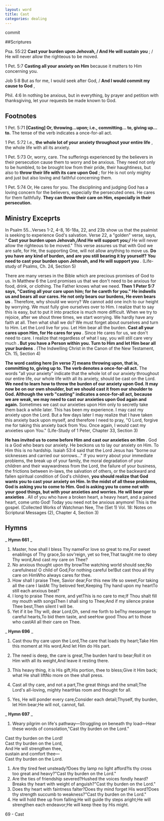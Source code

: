 ```yaml
---
layout: word
title: Cast
categories: dealing
---
```


commit

##Scriptures

Psa. 55:22 **Cast your burden upon Jehovah, / And He will sustain you** ; / He will never allow the righteous to be moved.

1 Pet. 5:7 **Casting all your anxiety on Him** because it matters to Him concerning you.

Job 5:8 But as for me, I would seek after God, / **And I would commit my cause to God** ,

Phil. 4:6 In nothing be anxious, but in everything, by prayer and petition with thanksgiving, let your requests be made known to God.

## Footnotes

1 Pet. 5:71 **[Casting] Or, throwing…upon; i.e., committing… to, giving up…to.** The tense of the verb indicates a once-for-all act.

1 Pet. 5:72 I.e., **the whole lot of your anxiety throughout your entire life** , the whole life with all its anxiety.

1 Pet. 5:73 Or, worry, care. The sufferings experienced by the believers in their persecution cause them to worry and be anxious. They need not only to be humbled, to be brought low from their pride, their haughtiness, but also to **throw their life with its care upon God** ; for He is not only mighty and just but also loving and faithful concerning them.

1 Pet. 5:74 Or, He cares for you. The disciplining and judging God has a loving concern for the believers, especially the persecuted ones. He cares for them faithfully. **They can throw their care on Him, especially in their persecution.**

## Ministry Exceprts

In Psalm 55…Verses 1-2, 4-8, 16-18a, 22, and 23b show us that the psalmist is seeking to experience God's salvation. Verse 22, a "golden" verse, says, " **Cast your burden upon Jehovah,/And He will support you;/** He will never allow the righteous to be moved." This verse assures us that with God we are safe, for He, the supporting One, will not allow anything to move us. **Do you have any kind of burden, and are you still bearing it by yourself? You need to cast your burden upon Jehovah, and He will support you** . (Life-study of Psalms, Ch. 24, Section 5)

There are many verses in the Bible which are precious promises of God to us. In Matthew 6 the Lord promises us that we don't need to be anxious for food, drink, or clothing. The Father knows what we need. **Then 1 Peter 5:7 says, "Casting all your care upon him; for he careth for you." He indwells us and bears all our cares. He not only bears our burdens, He even bears us** . Therefore, why should we worry? We cannot add one inch to our height by worrying. We must fully give ourselves over to Him. I realize that to say this is easy, but to put it into practice is much more difficult. When we try to rejoice, after we shout three times, we start worrying. We hardly have any faith at all. Then what shall we do? We must forget about ourselves and turn to Him. Let the Lord live for you. Let Him bear all the burden. **Cast all your cares upon Him, for He cares for you** . Since He cares for us, we don't need to care. I realize that regardless of what I say, you will still care very much **. But you have a Person within you. Turn to Him and let Him bear all your burdens** . (The Indwelling Christ in the Canon of the New Testament, Ch. 15, Section 4)

**The word casting here [in verse 7] means throwing upon, that is, committing to, giving up to. The verb denotes a once-for-all act.** The words "all your anxiety" indicate that the whole lot of our anxiety throughout our entire life, our whole life with all its anxiety, should be cast on the Lord. **We need to learn how to throw the burden of our anxiety upon God. It may now be on our own shoulder, but we should cast it from our shoulder to God. Although the verb "casting" indicates a once-for-all act, because we are weak, we may need to cast our anxieties upon God again and again.** Sometimes we cast our anxieties upon Him only to secretly take them back a while later. This has been my experience. I may cast my anxiety upon the Lord. But a few days later I may realize that I have taken this anxiety back upon myself, and therefore I need to pray, "O Lord, forgive me for taking this anxiety back from You. Once again, I would cast my anxieties upon You." (Life-Study of 1 Peter, Chapter 33, Section 3)

**He has invited us to come before Him and cast our anxieties on Him** . God is a God who bears our anxiety. He beckons us to lay our anxiety on Him. To Him this is no hardship. Isaiah 53:4 said that the Lord Jesus has "borne our sicknesses and carried our sorrows…" If you worry about your immediate problems, the break up of your family, the moral degradation of your children and their waywardness from the Lord, the failure of your business, the frictions between in-laws, the salvation of others, or the backward and fallen spiritual condition of God's children, **you should realize that God wants you to cast your anxiety on Him. In the midst of all these problems, God is asking you to come to Him. God is asking you to come not with your good things, but with your anxieties and worries. He will bear your anxieties** . All of you who have a broken heart, a heavy heart, and a pained heart, come unto God! Today you need not be anxious anymore! This is the gospel. (Collected Works of Watchman Nee, The (Set 1) Vol. 18: Notes on Scriptural Messages (2), Chapter 4, Section 3)

## Hymns

_ **Hymn 661** _

1. Master, how shall I bless Thy nameFor love so great to me,For sweet enablings of Thy grace,So sov'reign, yet so free,That taught me to obey Thy word,And cast my care on Thee?
2. No anxious thought upon thy browThe watching world should see;No carefulness! O child of God,For nothing careful be!But cast thou all thy care on HimWho always cares for thee.
3. How shall I praise Thee, Savior dear,For this new life so sweet,For taking all the care I laidAt Thy beloved feet,Keeping Thy hand upon my heartTo still each anxious beat?
4. I long to praise Thee more, and yetThis is no care to me;If Thou shalt fill my mouth with songsThen I shall sing to Thee;And if my silence praise Thee best,Then silent I will be.
5. Yet if it be Thy will, dear Lord,Oh, send me forth to beThy messenger to careful hearts,To bid them taste, and seeHow good Thou art to those who castAll all their care on Thee.

_ **Hymn 696** _

1. Cast thou thy care upon the Lord,The care that loads thy heart;Take Him this moment at His word,And let Him do His part.
2. The need is deep, the care is great,The burden hard to bear;Roll it on Him with all its weight,And leave it resting there.
3. This heavy thing, it is His gift,His portion, thee to bless;Give it Him back; what He shall liftNo more on thee shall press.

1. Cast all thy care, and not a part,The great things and the small;The Lord's all-loving, mighty heartHas room and thought for all.
2. Yes, He will ponder every care,Consider each detail;Thyself, thy burden, let Him bear;He will not, cannot, fail.

_ **Hymn 697** _

1. Weary pilgrim on life's pathway—Struggling on beneath thy load—Hear these words of consolation,"Cast thy burden on the Lord."

Cast thy burden on the Lord!  
Cast thy burden on the Lord,  
And He will strengthen thee,  
sustain and comfort thee—  
Cast thy burden on the Lord.

1. Are thy tired feet unsteady?Does thy lamp no light afford?Is thy cross too great and heavy?"Cast thy burden on the Lord."
2. Are the ties of friendship severed?Hushed the voices fondly heard?Breaks thy heart with weight of anguish?"Cast thy burden on the Lord."
3. Does thy heart with faintness falter?Does thy mind forget His word?Does thy strength succumb to weakness?"Cast thy burden on the Lord."
4. He will hold thee up from falling;He will guide thy steps aright;He will strengthen each endeavor;He will keep thee by His might.

69 - Cast
